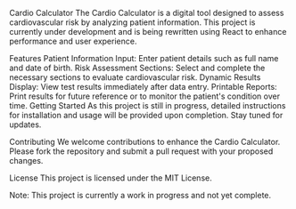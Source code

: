 Cardio Calculator
The Cardio Calculator is a digital tool designed to assess cardiovascular risk by analyzing patient information. This project is currently under development and is being rewritten using React to enhance performance and user experience.

Features
Patient Information Input: Enter patient details such as full name and date of birth.
Risk Assessment Sections: Select and complete the necessary sections to evaluate cardiovascular risk.
Dynamic Results Display: View test results immediately after data entry.
Printable Reports: Print results for future reference or to monitor the patient's condition over time.
Getting Started
As this project is still in progress, detailed instructions for installation and usage will be provided upon completion. Stay tuned for updates.

Contributing
We welcome contributions to enhance the Cardio Calculator. Please fork the repository and submit a pull request with your proposed changes.

License
This project is licensed under the MIT License.

Note: This project is currently a work in progress and not yet complete.
